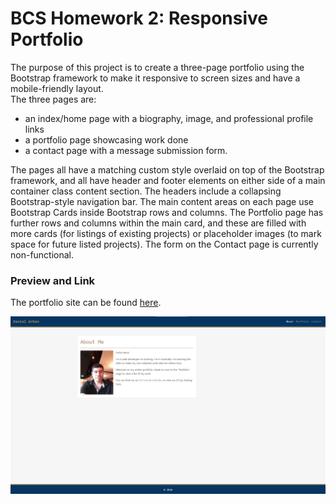 # BCS Homework 2: Responsive Portfolio
The purpose of this project is to create a three-page portfolio using the Bootstrap framework to make it responsive to screen sizes and have a mobile-friendly layout.  
The three pages are:
- an index/home page with a biography, image, and professional profile links
- a portfolio page showcasing work done
- a contact page with a message submission form.

The pages all have a matching custom style overlaid on top of the Bootstrap framework, and all have header and footer elements on either side of a main container class content section. The headers include a collapsing Bootstrap-style navigation bar. The main content areas on each page use Bootstrap Cards inside Bootstrap rows and columns. The Portfolio page has further rows and columns within the main card, and these are filled with more cards (for listings of existing projects) or placeholder images (to mark space for future listed projects). The form on the Contact page is currently non-functional.

### Preview and Link
The portfolio site can be found [here](https://arbdt.github.io/responsive-portfolio).

![image](./Assets/Images/preview-portfolio.png)
